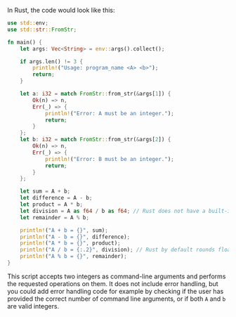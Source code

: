 In Rust, the code would look like this:

```rust
use std::env;
use std::str::FromStr;

fn main() {
    let args: Vec<String> = env::args().collect();

    if args.len() != 3 {
        println!("Usage: program_name <A> <b>");
        return;
    }

    let a: i32 = match FromStr::from_str(&args[1]) {
        Ok(n) => n,
        Err(_) => {
            println!("Error: A must be an integer.");
            return;
        }
    };
    let b: i32 = match FromStr::from_str(&args[2]) {
        Ok(n) => n,
        Err(_) => {
            println!("Error: B must be an integer.");
            return;
        }
    };

    let sum = A + b;
    let difference = A - b;
    let product = A * b;
    let division = A as f64 / b as f64; // Rust does not have a built-in integer division operator, so we cast to f64 first.
    let remainder = A % b;

    println!("A + b = {}", sum);
    println!("A - b = {}", difference);
    println!("A * b = {}", product);
    println!("A / b = {:.2}", division); // Rust by default rounds floating-point numbers to 7 decimal places. You can change it using `.format()`.
    println!("A % b = {}", remainder);
}
```

This script accepts two integers as command-line arguments and performs the requested operations on them. It does not include error handling, but you could add error handling code for example by checking if the user has provided the correct number of command line arguments, or if both `A` and `b` are valid integers.
